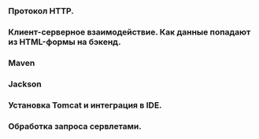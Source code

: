 ### Протокол HTTP.
### Клиент-серверное взаимодействие. Как данные попадают из HTML-формы на бэкенд.
### Maven
### Jackson
### Установка Tomcat и интеграция в IDE.
### Обработка запроса сервлетами.